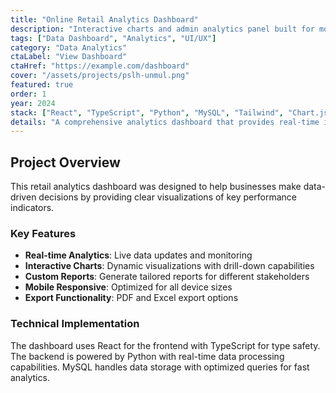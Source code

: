 ```yaml
---
title: "Online Retail Analytics Dashboard"
description: "Interactive charts and admin analytics panel built for monitoring retail performance and customer behavior."
tags: ["Data Dashboard", "Analytics", "UI/UX"]
category: "Data Analytics"
ctaLabel: "View Dashboard"
ctaHref: "https://example.com/dashboard"
cover: "/assets/projects/pslh-unmul.png"
featured: true
order: 1
year: 2024
stack: ["React", "TypeScript", "Python", "MySQL", "Tailwind", "Chart.js"]
details: "A comprehensive analytics dashboard that provides real-time insights into retail operations, including sales trends, customer demographics, inventory management, and performance metrics. Built with modern web technologies for scalability and user experience."
---
```


## Project Overview

This retail analytics dashboard was designed to help businesses make data-driven decisions by providing clear visualizations of key performance indicators.

### Key Features

- **Real-time Analytics**: Live data updates and monitoring
- **Interactive Charts**: Dynamic visualizations with drill-down capabilities  
- **Custom Reports**: Generate tailored reports for different stakeholders
- **Mobile Responsive**: Optimized for all device sizes
- **Export Functionality**: PDF and Excel export options

### Technical Implementation

The dashboard uses React for the frontend with TypeScript for type safety. The backend is powered by Python with real-time data processing capabilities. MySQL handles data storage with optimized queries for fast analytics.
